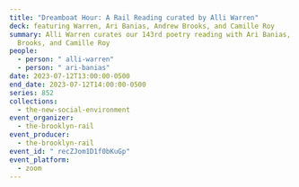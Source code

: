 ```yaml
---
title: "Dreamboat Hour: A Rail Reading curated by Alli Warren"
deck: featuring Warren, Ari Banias, Andrew Brooks, and Camille Roy
summary: Alli Warren curates our 143rd poetry reading with Ari Banias, Andrew
  Brooks, and Camille Roy
people:
  - person: " alli-warren"
  - person: " ari-banias"
date: 2023-07-12T13:00:00-0500
end_date: 2023-07-12T14:00:00-0500
series: 852
collections:
  - the-new-social-environment
event_organizer:
  - the-brooklyn-rail
event_producer:
  - the-brooklyn-rail
event_id: " recZJom1D1f0bKuGp"
event_platform:
  - zoom
---
```

